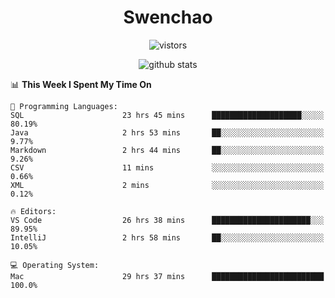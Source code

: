 <h1 align="center">Swenchao</h3>

<p align="center">
  <img src="https://visitor-badge.glitch.me/badge?page_id=Swenchao" alt="vistors" />
</p>

<p align="center">
  <img src="https://github-readme-stats.vercel.app/api?username=Swenchao&count_private=true&show_icons=true&theme=vue-dark&hide_title=true" alt="github stats" />
</p>

<!--START_SECTION:waka-->
📊 **This Week I Spent My Time On** 

```text
💬 Programming Languages: 
SQL                      23 hrs 45 mins      ████████████████████░░░░░   80.19% 
Java                     2 hrs 53 mins       ██░░░░░░░░░░░░░░░░░░░░░░░   9.77% 
Markdown                 2 hrs 44 mins       ██░░░░░░░░░░░░░░░░░░░░░░░   9.26% 
CSV                      11 mins             ░░░░░░░░░░░░░░░░░░░░░░░░░   0.66% 
XML                      2 mins              ░░░░░░░░░░░░░░░░░░░░░░░░░   0.12%

🔥 Editors: 
VS Code                  26 hrs 38 mins      ██████████████████████░░░   89.95% 
IntelliJ                 2 hrs 58 mins       ██░░░░░░░░░░░░░░░░░░░░░░░   10.05%

💻 Operating System: 
Mac                      29 hrs 37 mins      █████████████████████████   100.0%

```


<!--END_SECTION:waka-->
